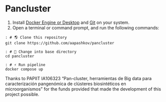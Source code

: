 # Pancluster

1. Install [Docker Engine or Desktop](https://docs.docker.com/engine/install/)
and [Git](https://git-scm.com/book/en/v2/Getting-Started-Installing-Git) on your
system.
2. Open a terminal or command prompt, and run the following commands:

```shell
: # 🌎 Clone this repository
git clone https://github.com/aapashkov/pancluster

: # 📌 Change into base directory
cd pancluster

: # ⚡ Run pipeline
docker compose up
```

Thanks to PAPIIT IA106323 “Pan-cluster, herramientas de Big data para caracterización pangenómica de clústeres biosintéticos en microorganismos” for the funds provided that made the development of this project possible.
